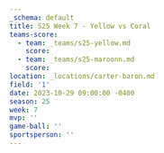 ```yaml
---
_schema: default
title: S25 Week 7 - Yellow vs Coral
teams-score:
  - team: _teams/s25-yellow.md
    score:
  - team: _teams/s25-maroonn.md
    score:
location: _locations/carter-baron.md
field: '1'
date: 2023-10-29 09:00:00 -0400
season: 25
week: 7
mvp: ''
game-ball: ''
sportsperson: ''
---
```

